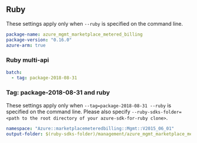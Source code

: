 ## Ruby

These settings apply only when `--ruby` is specified on the command line.

``` yaml
package-name: azure_mgmt_marketplace_metered_billing
package-version: "0.16.0"
azure-arm: true
```

### Ruby multi-api

``` yaml $(ruby) && $(multiapi)
batch:
  - tag: package-2018-08-31
```

### Tag: package-2018-08-31 and ruby

These settings apply only when `--tag=package-2018-08-31 --ruby` is specified on the command line.
Please also specify `--ruby-sdks-folder=<path to the root directory of your azure-sdk-for-ruby clone>`.

``` yaml $(tag) == 'package-2018-08-31' && $(ruby)
namespace: "Azure::marketplacemeteredbilling::Mgmt::V2015_06_01"
output-folder: $(ruby-sdks-folder)/management/azure_mgmt_marketplace_metered_billing/lib
```

